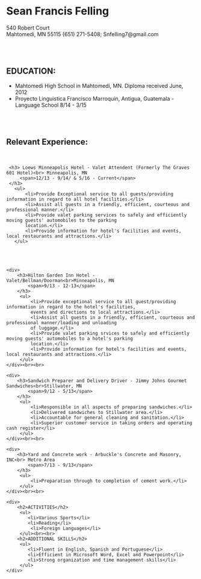 <!DOCTYPE html>
<html lang="en">
<head>
    <meta charset="UTF-8">
    <title>Resume</title>
    <link href="resume.css" type="text/css" rel="stylesheet">
    <link rel="stylesheet" href="style.css">
</head>
<body>
        <h1>Sean Francis Felling</h1>
     <p>540 Robert Court<br>Mahtomedi, MN 55115
        <span>(651) 271-5408; Snfelling7@gmail.com</span>
    </p><br><br>

   <div>
        <h2>EDUCATION:</h2>
     <ul>
         <li>Mahtomedi High School in Mahtomedi, MN.  Diploma received June, 2012</li>
         <li>Proyecto Linguistica Francisco Marroquin, Antigua, Guatemala - Language School 8/14 - 3/15</li>
     </ul>
   </div><br><br>

   <div>
       <h2>Relevant Experience:</h2><br>

     <h3> Loews Minneapolis Hotel - Valet Attendent (Formerly The Graves 601 Hotel)<br> Minneapolis, MN
         <span>12/13 - 9/14/ & 5/16 - Current</span>
     </h3>
       <ul>
           <li>Provide Exceptional service to all guests/providing information in regard to all hotel facilities.</li>
           <li>Assist all guests in a friendly, efficient, courteous and professional manner.</li>
           <li>Provide valet parking services to safely and efficiently moving guests' automobiles to the parking
           location.</li>
           <li>Provide information for hotel's facilities and events, local restaurants and attractions.</li>
       </ul>
   </div><br><br>

    <div>
        <h3>Hilton Garden Inn Hotel - Valet/Bellman/Doorman<br>Minneapolis, MN
            <span>9/13 - 12-13</span>
        </h3>
         <ul>
             <li>Provide exceptional service to all guest/providing information in regard to the hotel's facilities,
             events and directions to local attractions.</li>
             <li>Assist all guests in a friendly, efficient, courteous and professional manner/loading and unloading
             of luggage.</li>
             <li>Provide valet parking srvices to safely and efficiently moving guests' automobiles to a hotel's parking
             location.</li>
             <li>Provide information for hotel's facilities and events, local restaurants and attractions.</li>
         </ul>
    </div><br><br>

    <div>
        <h3>Sandwich Preparer and Delivery Driver - Jimmy Johns Gourmet Sandwiches<br>Stillwater, MN
            <span>9/12 - 5/13</span>
        </h3>
         <ul>
             <li>Responsible in all aspects of preparing sandwiches.</li>
             <li>Delivered sandwiches to Stillwater area.</li>
             <li>Accountable for general cleaning and sanitation.</li>
             <li>Superior customer service in taking orders and operating cash register</li>
         </ul>
    </div><br><br>

    <div>
        <h3>Yard and Concrete work - Arbuckle's Concrete and Masonry, INC<br> Metro Area
            <span>7/13 - 9/13</span>
        </h3>
         <ul>
             <li>Preparation through to completion of cement work.</li>
         </ul>
    </div><br><br>

    <div>
        <h2>ACTIVITIES</h2>
         <ul>
            <li>Various Sports</li>
            <li>Reading</li>
             <li>Foreign Languages</li>
         </ul><br><br>
        <h2>ADDITIONAL SKILLS</h2>
         <ul>
            <li>Fluent in English, Spanish and Portuguese</li>
            <li>Efficient in Microsoft Word, Excel and Powerpoint</li>
            <li>Strong organization and time management skills</li>
         </ul>
    </div>



</body>
</html>
